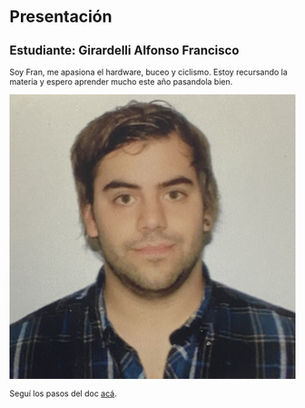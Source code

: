 # Presentación

## Estudiante: Girardelli Alfonso Francisco

Soy Fran, me apasiona el hardware, buceo y ciclismo. Estoy recursando la materia y espero aprender mucho este año pasandola bien.

![mi foto](foto.jpg)


Seguí los pasos del doc [acá](https://docs.google.com/document/d/e/2PACX-1vTNHQ5dzaVFhKPd4UxLOGhZa9Ix_bDgpyIftq4gqzz7674dHmHkcH2oH9TpQ_TsghZkiSPBoUm2ftzM/pub).
